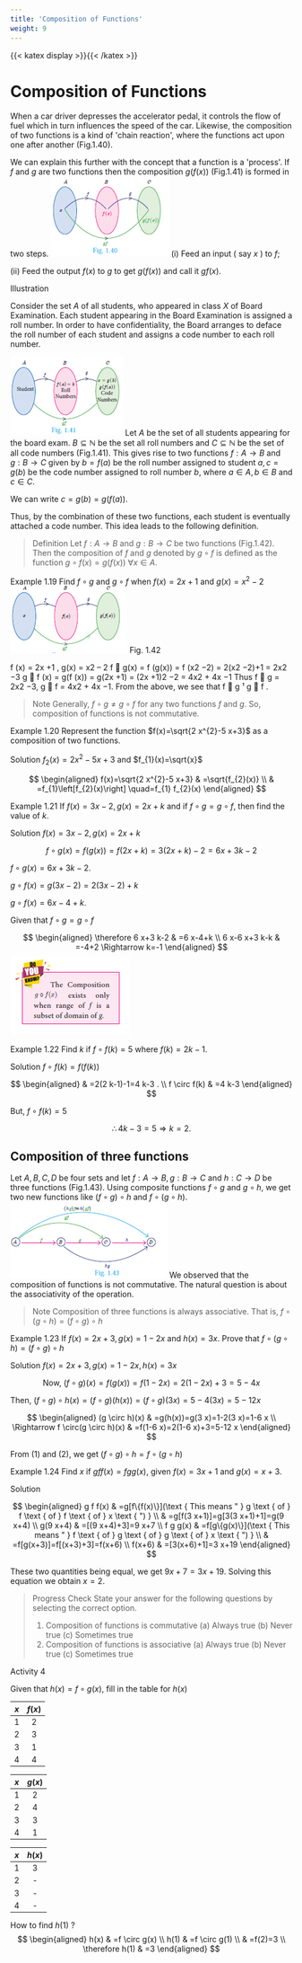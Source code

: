 ```yaml
---
title: 'Composition of Functions'
weight: 9
---
```

{{< katex display >}}{{< /katex >}}

# Composition of Functions 

When a car driver depresses the accelerator pedal, it controls the flow of fuel which in turn influences the speed of the car. Likewise, the composition of two functions is a kind of 'chain reaction', where the functions act upon one after another (Fig.1.40).

We can explain this further with the concept that a function is a 'process'. If $f$ and $g$ are two functions then the composition $g(f(x))$ (Fig.1.41) is formed in two steps.
![Alt text](image-42.png) 
(i) Feed an input ( say $x$ ) to $f$;

(ii) Feed the output $f(x)$ to $g$ to get $g(f(x))$ and call it $g f(x)$.

Illustration

Consider the set $A$ of all students, who appeared in class $X$ of Board Examination. Each student appearing in the Board Examination is assigned a roll number. In order to have confidentiality, the Board arranges to deface the roll number of each student and assigns a code number to each roll number.


 ![Alt text](image-43.png)
 Let $A$ be the set of all students appearing for the board exam. $B \subseteq \mathbb{N}$ be the set all roll numbers and $C \subseteq \mathbb{N}$ be the set of all code numbers (Fig.1.41). This gives rise to two functions $f: A \rightarrow B$ and $g: B \rightarrow C$ given by $b=f(a)$ be the roll number assigned to student $a, c=g(b)$ be the code number assigned to roll number $b$, where $a \in A, b \in B$ and $c \in C$.

We can write $c=g(b)=g(f(a))$.

Thus, by the combination of these two functions, each student is eventually attached a code number. This idea leads to the following definition.

>Definition
>Let $f: A \rightarrow B$ and $g: B \rightarrow C$ be two functions (Fig.1.42). Then the composition of $f$ and $g$ denoted by $g \circ f$ is defined as the function $g \circ f(x)=g(f(x))$ $\forall x \in A$.

Example 1.19 Find $f \circ g$ and $g \circ f$ when $f(x)=2 x+1$ and $g(x)=x^{2}-2$
![Alt text](image-44.png) 
Fig. 1.42

f (x) = 2x +1 , g(x) = x2 – 2
f  g(x) = f (g(x)) = f (x2 −2) = 2(x2 −2)+1 = 2x2 −3
g  f (x) = g(f (x)) = g(2x +1) = (2x +1)2 −2 = 4x2 + 4x −1
Thus f  g = 2x2 −3, g  f = 4x2 + 4x −1. From the above, we see that f  g ¹ g  f . 

>Note
>Generally, $f \circ g \neq g \circ f$ for any two functions $f$ and $g$. So, composition of functions is not commutative.

Example 1.20 Represent the function $f(x)=\sqrt{2 x^{2}-5 x+3}$ as a composition of two functions.

Solution $f_{2}(x)=2 x^{2}-5 x+3$ and $f_{1}(x)=\sqrt{x}$

$$
\begin{aligned}
f(x)=\sqrt{2 x^{2}-5 x+3} & =\sqrt{f_{2}(x)} \\
& =f_{1}\left[f_{2}(x)\right] \quad=f_{1} f_{2}(x)
\end{aligned}
$$

Example 1.21 If $f(x)=3 x-2, g(x)=2 x+k$ and if $f \circ g=g \circ f$, then find the value of $k$.

Solution $f(x)=3 x-2, g(x)=2 x+k$

$$
f \circ g(x)=f(g(x))=f(2 x+k)=3(2 x+k)-2=6 x+3 k-2
$$

$f \circ g(x)=6 x+3 k-2$.

$g \circ f(x)=g(3 x-2)=2(3 x-2)+k$

$g \circ f(x)=6 x-4+k$.

Given that $f \circ g=g \circ f$

$$
\begin{aligned}
\therefore 6 x+3 k-2 & =6 x-4+k \\
6 x-6 x+3 k-k & =-4+2 \Rightarrow k=-1
\end{aligned}
$$
![Alt text](image-45.png) 

Example 1.22 Find $k$ if $f \circ f(k)=5$ where $f(k)=2 k-1$.

Solution $f \circ f(k)=f(f(k))$

$$
\begin{aligned}
& =2(2 k-1)-1=4 k-3 . \\
f \circ f(k) & =4 k-3
\end{aligned}
$$

But, $f \circ f(k)=5$

$$
\therefore 4 k-3=5 \Rightarrow k=2 \text {. }
$$

## Composition of three functions

Let $A, B, C, D$ be four sets and let $f: A \rightarrow B, g: B \rightarrow C$ and $h: C \rightarrow D$ be three functions (Fig.1.43). Using composite functions $f \circ g$ and $g \circ h$, we get two new functions like $(f \circ g) \circ h$ and $f \circ(g \circ h)$.
![Alt text](image-46.png) 
We observed that the composition of functions is not commutative. The natural question is about the associativity of the operation.

> Note
>Composition of three functions is always associative. That is, $f \circ(g \circ h)=(f \circ g) \circ h$

Example 1.23 If $f(x)=2 x+3, g(x)=1-2 x$ and $h(x)=3 x$. Prove that $f \circ(g \circ h)=(f \circ g) \circ h$

Solution $f(x)=2 x+3, g(x)=1-2 x, h(x)=3 x$

$$
\text { Now, }(f \circ g)(x)=f(g(x))=f(1-2 x)=2(1-2 x)+3=5-4 x
$$

Then, $(f \circ g) \circ h(x)=(f \circ g)(h(x))=(f \circ g)(3 x)=5-4(3 x)=5-12 x$

$$
\begin{aligned}
(g \circ h)(x) & =g(h(x))=g(3 x)=1-2(3 x)=1-6 x \\
\Rightarrow f \circ(g \circ h)(x) & =f(1-6 x)=2(1-6 x)+3=5-12 x
\end{aligned}
$$

From (1) and (2), we get $(f \circ g) \circ h=f \circ(g \circ h)$

Example 1.24 Find $x$ if $g f f(x)=f g g(x)$, given $f(x)=3 x+1$ and $g(x)=x+3$.

Solution

$$
\begin{aligned}
g f f(x) & =g[f\{f(x)\}](\text { This means " } g \text { of } f \text { of } f \text { of } x \text { ") } \\
& =g[f(3 x+1)]=g[3(3 x+1)+1]=g(9 x+4) \\
g(9 x+4) & =[(9 x+4)+3]=9 x+7 \\
f g g(x) & =f[g\{g(x)\}](\text { This means " } f \text { of } g \text { of } g \text { of } x \text { ") } \\
& =f[g(x+3)]=f[(x+3)+3]=f(x+6) \\
f(x+6) & =[3(x+6)+1]=3 x+19
\end{aligned}
$$

These two quantities being equal, we get $9 x+7=3 x+19$. Solving this equation we obtain $x=2$. 

>Progress Check
>State your answer for the following questions by selecting the correct option.
>1. Composition of functions is commutative
(a) Always true
(b) Never true
(c) Sometimes true
>2. Composition of functions is associative
(a) Always true
(b) Never true
(c) Sometimes true 

Activity 4

Given that $h(x)=f \circ g(x)$, fill in the table for $h(x)$

| $x$ | $f(x)$ |
| :---: | :---: |
| 1 | 2 |
| 2 | 3 |
| 3 | 1 |
| 4 | 4 |


| $x$ | $g(x)$ |
| :---: | :---: |
| 1 | 2 |
| 2 | 4 |
| 3 | 3 |
| 4 | 1 |


| $x$ | $h(x)$ |
| :---: | :---: |
| 1 | 3 |
| 2 | - |
| 3 | - |
| 4 | - |

How to find $h(1)$ ?
$$
\begin{aligned}
h(x) & =f \circ g(x) \\
h(1) & =f \circ g(1) \\
& =f(2)=3 \\
\therefore h(1) & =3
\end{aligned}
$$ 




